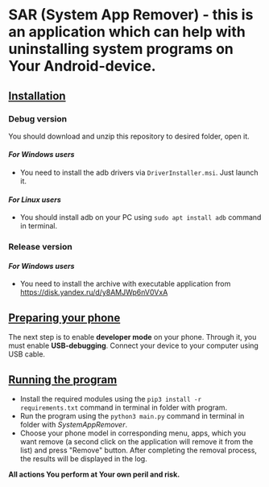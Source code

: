 # SAR (System App Remover) - this is an application which can help with uninstalling system programs on Your Android-device.

## <ins>Installation</ins>

### Debug version
You should download and unzip this repository to desired folder, open it.

#### *For Windows users*
* You need to install the adb drivers via `DriverInstaller.msi`. Just launch it.

#### *For Linux users*
* You should install adb on your PC using `sudo apt install adb` command in terminal.

### Release version

#### *For Windows users*
* You need to install the archive with executable application from https://disk.yandex.ru/d/y8AMJWp6nV0VxA

## <ins>Preparing your phone</ins>

The next step is to enable **developer mode** on your phone. Through it, you must enable **USB-debugging**.
Connect your device to your computer using USB cable.

## <ins>Running the program</ins>

* Install the required modules using the `pip3 install -r requirements.txt` command in terminal in folder with program.
* Run the program using the `python3 main.py` command in terminal in folder with *SystemAppRemover*.
* Choose your phone model in corresponding menu, apps, which you want remove (a second click on the application will remove it from the list) and press "Remove" button. After completing the removal process, the results will be displayed in the log.

**All actions You perform at Your own peril and risk.**
